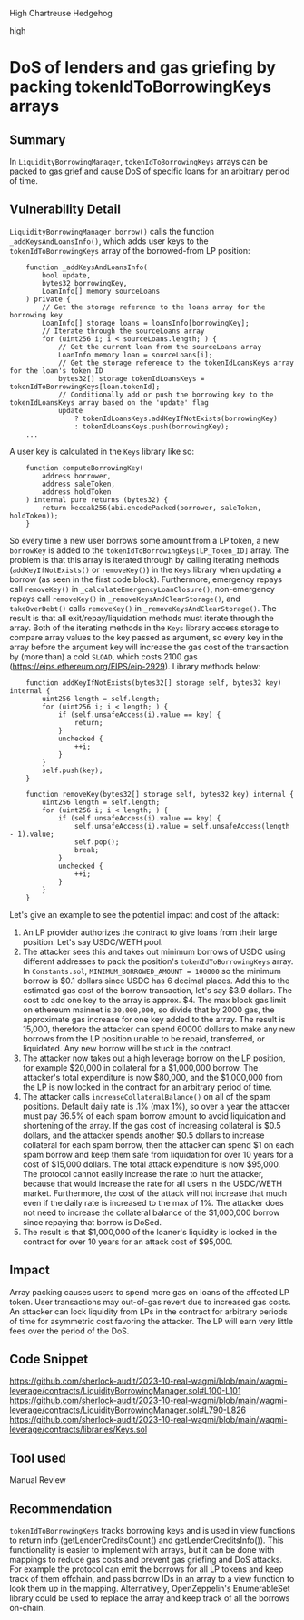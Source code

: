 High Chartreuse Hedgehog

high

# DoS of lenders and gas griefing by packing tokenIdToBorrowingKeys arrays
## Summary
In `LiquidityBorrowingManager`, `tokenIdToBorrowingKeys` arrays can be packed to gas grief and cause DoS of specific loans for an arbitrary period of time.
## Vulnerability Detail
`LiquidityBorrowingManager.borrow()` calls the function `_addKeysAndLoansInfo()`, which adds user keys to the `tokenIdToBorrowingKeys` array of the borrowed-from LP position:
```solidity
    function _addKeysAndLoansInfo(
        bool update,
        bytes32 borrowingKey,
        LoanInfo[] memory sourceLoans
    ) private {
        // Get the storage reference to the loans array for the borrowing key
        LoanInfo[] storage loans = loansInfo[borrowingKey];
        // Iterate through the sourceLoans array
        for (uint256 i; i < sourceLoans.length; ) {
            // Get the current loan from the sourceLoans array
            LoanInfo memory loan = sourceLoans[i];
            // Get the storage reference to the tokenIdLoansKeys array for the loan's token ID
            bytes32[] storage tokenIdLoansKeys = tokenIdToBorrowingKeys[loan.tokenId];
            // Conditionally add or push the borrowing key to the tokenIdLoansKeys array based on the 'update' flag
            update
                ? tokenIdLoansKeys.addKeyIfNotExists(borrowingKey)
                : tokenIdLoansKeys.push(borrowingKey);
    ...
```
A user key is calculated in the `Keys` library like so:
```solidity
    function computeBorrowingKey(
        address borrower,
        address saleToken,
        address holdToken
    ) internal pure returns (bytes32) {
        return keccak256(abi.encodePacked(borrower, saleToken, holdToken));
    }
```
So every time a new user borrows some amount from a LP token, a new `borrowKey` is added to the `tokenIdToBorrowingKeys[LP_Token_ID]` array. The problem is that this array is iterated through by calling iterating methods (`addKeyIfNotExists()` or `removeKey()`) in the `Keys` library when updating a borrow (as seen in the first code block). Furthermore, emergency repays call `removeKey()` in `_calculateEmergencyLoanClosure()`, non-emergency repays call `removeKey()` in `_removeKeysAndClearStorage()`, and `takeOverDebt()` calls `removeKey()` in `_removeKeysAndClearStorage()`. The result is that all exit/repay/liquidation methods must iterate through the array. Both of the iterating methods in the `Keys` library access storage to compare array values to the key passed as argument, so every key in the array before the argument key will increase the gas cost of the transaction by (more than) a cold `SLOAD`, which costs 2100 gas (https://eips.ethereum.org/EIPS/eip-2929). Library methods below:
```solidity
    function addKeyIfNotExists(bytes32[] storage self, bytes32 key) internal {
        uint256 length = self.length;
        for (uint256 i; i < length; ) {
            if (self.unsafeAccess(i).value == key) {
                return;
            }
            unchecked {
                ++i;
            }
        }
        self.push(key);
    }

    function removeKey(bytes32[] storage self, bytes32 key) internal {
        uint256 length = self.length;
        for (uint256 i; i < length; ) {
            if (self.unsafeAccess(i).value == key) {
                self.unsafeAccess(i).value = self.unsafeAccess(length - 1).value;
                self.pop();
                break;
            }
            unchecked {
                ++i;
            }
        }
    }
```
Let's give an example to see the potential impact and cost of the attack:
1. An LP provider authorizes the contract to give loans from their large position. Let's say USDC/WETH pool.
2. The attacker sees this and takes out minimum borrows of USDC using different addresses to pack the position's `tokenIdToBorrowingKeys` array. In `Constants.sol`, `MINIMUM_BORROWED_AMOUNT = 100000` so the minimum borrow is $0.1 dollars since USDC has 6 decimal places. Add this to the estimated gas cost of the borrow transaction, let's say $3.9 dollars. The cost to add one key to the array is approx. $4. The max block gas limit on ethereum mainnet is `30,000,000`,  so divide that by 2000 gas, the approximate gas increase for one key added to the array. The result is 15,000, therefore the attacker can spend 60000 dollars to make any new borrows from the LP position unable to be repaid, transferred, or liquidated. Any new borrow will be stuck in the contract.
3. The attacker now takes out a high leverage borrow on the LP position, for example $20,000 in collateral for a $1,000,000 borrow. The attacker's total expenditure is now $80,000, and the $1,000,000 from the LP is now locked in the contract for an arbitrary period of time.
4. The attacker calls `increaseCollateralBalance()` on all of the spam positions. Default daily rate is .1% (max 1%), so over a year the attacker must pay 36.5% of each spam borrow amount to avoid liquidation and shortening of the array. If the gas cost of increasing collateral is $0.5 dollars, and the attacker spends another $0.5 dollars to increase collateral for each spam borrow, then the attacker can spend $1 on each spam borrow and keep them safe from liquidation for over 10 years for a cost of $15,000 dollars. The total attack expenditure is now $95,000. The protocol cannot easily increase the rate to hurt the attacker, because that would increase the rate for all users in the USDC/WETH market. Furthermore, the cost of the attack will not increase that much even if the daily rate is increased to the max of 1%. The attacker does not need to increase the collateral balance of the $1,000,000 borrow since repaying that borrow is DoSed. 
6. The result is that $1,000,000 of the loaner's liquidity is locked in the contract for over 10 years for an attack cost of $95,000.
## Impact
Array packing causes users to spend more gas on loans of the affected LP token. User transactions may out-of-gas revert due to increased gas costs. An attacker can lock liquidity from LPs in the contract for arbitrary periods of time for asymmetric cost favoring the attacker. The LP will earn very little fees over the period of the DoS.
## Code Snippet
https://github.com/sherlock-audit/2023-10-real-wagmi/blob/main/wagmi-leverage/contracts/LiquidityBorrowingManager.sol#L100-L101
https://github.com/sherlock-audit/2023-10-real-wagmi/blob/main/wagmi-leverage/contracts/LiquidityBorrowingManager.sol#L790-L826
https://github.com/sherlock-audit/2023-10-real-wagmi/blob/main/wagmi-leverage/contracts/libraries/Keys.sol
## Tool used
Manual Review
## Recommendation
`tokenIdToBorrowingKeys` tracks borrowing keys and is used in view functions to return info (getLenderCreditsCount() and getLenderCreditsInfo()). This functionality is easier to implement with arrays, but it can be done with mappings to reduce gas costs and prevent gas griefing and DoS attacks. For example the protocol can emit the borrows for all LP tokens and keep track of them offchain, and pass borrow IDs in an array to a view function to look them up in the mapping. Alternatively, OpenZeppelin's EnumerableSet library could be used to replace the array and keep track of all the borrows on-chain.